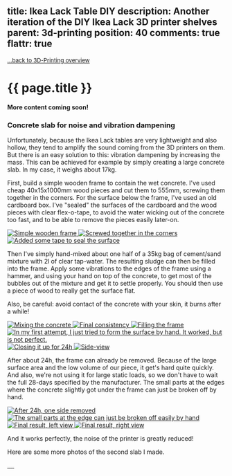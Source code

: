 title: Ikea Lack Table DIY
description: Another iteration of the DIY Ikea Lack 3D printer shelves
parent: 3d-printing
position: 40
comments: true
flattr: true
---

<span style="font-size: small;">[...back to 3D-Printing overview](3d-printing.html)</span>

# {{ page.title }}

**More content coming soon!**

### Concrete slab for noise and vibration dampening

Unfortunately, because the Ikea Lack tables are very lightweight and also hollow, they tend to amplify the sound coming from the 3D printers on them.
But there is an easy solution to this: vibration dampening by increasing the mass.
This can be achieved for example by simply creating a large concrete slab.
In my case, it weighs about 17kg.

First, build a simple wooden frame to contain the wet concrete.
I've used cheap 40x15x1000mm wood pieces and cut them to 555mm, screwing them together in the corners.
For the surface below the frame, I've used an old cardboard box.
I've "sealed" the surfaces of the cardboard and the wood pieces with clear flex-o-tape, to avoid the water wicking out of the concrete too fast, and to be able to remove the pieces easily later-on.

<div class="lightgallery">
    <a href="img/ikea_lack_concrete_1.jpg">
        <img src="img/ikea_lack_concrete_1_small.jpg" alt="Simple wooden frame">
    </a>
    <a href="img/ikea_lack_concrete_2.jpg">
        <img src="img/ikea_lack_concrete_2_small.jpg" alt="Screwed together in the corners">
    </a>
    <a href="img/ikea_lack_concrete_3.jpg">
        <img src="img/ikea_lack_concrete_3_small.jpg" alt="Added some tape to seal the surface">
    </a>
</div>

Then I've simply hand-mixed about one half of a 35kg bag of cement/sand mixture with 2l of clear tap-water.
The resulting sludge can then be filled into the frame.
Apply some vibrations to the edges of the frame using a hammer, and using your hand on top of the concrete, to get most of the bubbles out of the mixture and get it to settle properly.
You should then use a piece of wood to really get the surface flat.

Also, be careful: avoid contact of the concrete with your skin, it burns after a while!

<div class="lightgallery">
    <a href="img/ikea_lack_concrete_4.jpg">
        <img src="img/ikea_lack_concrete_4_small.jpg" alt="Mixing the concrete">
    </a>
    <a href="img/ikea_lack_concrete_5.jpg">
        <img src="img/ikea_lack_concrete_5_small.jpg" alt="Final consistency">
    </a>
    <a href="img/ikea_lack_concrete_6.jpg">
        <img src="img/ikea_lack_concrete_6_small.jpg" alt="Filling the frame">
    </a>
    <a href="img/ikea_lack_concrete_7.jpg">
        <img src="img/ikea_lack_concrete_7_small.jpg" alt="In my first attempt, I just tried to form the surface by hand. It worked, but is not perfect.">
    </a>
    <a href="img/ikea_lack_concrete_8.jpg">
        <img src="img/ikea_lack_concrete_8_small.jpg" alt="Closing it up for 24h">
    </a>
    <a href="img/ikea_lack_concrete_9.jpg">
        <img src="img/ikea_lack_concrete_9_small.jpg" alt="Side-view">
    </a>
</div>

After about 24h, the frame can already be removed.
Because of the large surface area and the low volume of our piece, it get's hard quite quickly.
And also, we're not using it for large static loads, so we don't have to wait the full 28-days specified by the manufacturer.
The small parts at the edges where the concrete slightly got under the frame can just be broken off by hand.

<div class="lightgallery">
    <a href="img/ikea_lack_concrete_10.jpg">
        <img src="img/ikea_lack_concrete_10_small.jpg" alt="After 24h, one side removed">
    </a>
    <a href="img/ikea_lack_concrete_11.jpg">
        <img src="img/ikea_lack_concrete_11_small.jpg" alt="The small parts at the edge can just be broken off easily by hand">
    </a>
    <a href="img/ikea_lack_concrete_12.jpg">
        <img src="img/ikea_lack_concrete_12_small.jpg" alt="Final result, left view">
    </a>
    <a href="img/ikea_lack_concrete_13.jpg">
        <img src="img/ikea_lack_concrete_13_small.jpg" alt="Final result, right view">
    </a>
</div>

And it works perfectly, the noise of the printer is greatly reduced!

Here are some more photos of the second slab I made.

<div class="lightgallery">
    <a href="img/ikea_lack_concrete_v2_1.jpg">
        <img src="img/ikea_lack_concrete_v2_1_small.jpg" alt="">
    </a>
    <a href="img/ikea_lack_concrete_v2_2.jpg">
        <img src="img/ikea_lack_concrete_v2_2_small.jpg" alt="">
    </a>
    <a href="img/ikea_lack_concrete_v2_3.jpg">
        <img src="img/ikea_lack_concrete_v2_3_small.jpg" alt="">
    </a>
    <a href="img/ikea_lack_concrete_v2_4.jpg">
        <img src="img/ikea_lack_concrete_v2_4_small.jpg" alt="">
    </a>
    <a href="img/ikea_lack_concrete_v2_5.jpg">
        <img src="img/ikea_lack_concrete_v2_5_small.jpg" alt="">
    </a>
</div>
